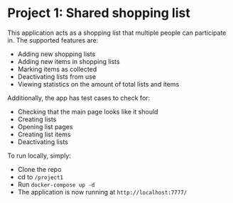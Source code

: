 
# Project 1: Shared shopping list

This application acts as a shopping list that multiple
people can participate in. The supported features are:
- Adding new shopping lists
- Adding new items in shopping lists
- Marking items as collected
- Deactivating lists from use
- Viewing statistics on the amount of total lists and items

Additionally, the app has test cases to check for:
- Checking that the main page looks like it should
- Creating lists
- Opening list pages
- Creating list items
- Deactivating lists

To run locally, simply:
- Clone the repo
- cd to ```/project1```
- Run ```docker-compose up -d```
- The application is now running at ```http://localhost:7777/```